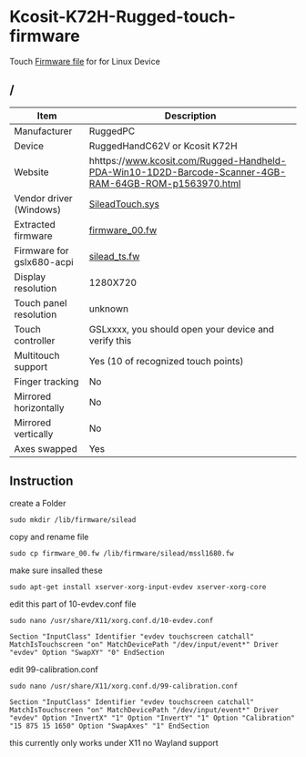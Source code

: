# Kcosit-K72H-Rugged-touch-firmware
Touch [Firmware file](firmware_00.fw) for for Linux Device


<RuggedPC>/<RuggedHandC62V>
---------------------------------------------

| Item                      | Description |
|---------------------------|-------------|
| Manufacturer              | RuggedPC |
| Device                    | RuggedHandC62V or Kcosit K72H |
| Website                   | hhttps://www.kcosit.com/Rugged-Handheld-PDA-Win10-1D2D-Barcode-Scanner-4GB-RAM-64GB-ROM-p1563970.html |
| Vendor driver (Windows)   | [SileadTouch.sys](SileadTouch.sys) |
| Extracted firmware        | [firmware_00.fw](firmware_00.fw) |
| Firmware for gslx680-acpi | [silead_ts.fw](silead_ts.fw) |
| Display resolution        | 1280X720 |
| Touch panel resolution    | unknown |
| Touch controller          | GSLxxxx, you should open your device and verify this |
| Multitouch support        | Yes (10 of recognized touch points)|
| Finger tracking           | No |
| Mirrored horizontally     | No |
| Mirrored vertically       | No |
| Axes swapped              | Yes |

 ## Instruction
 create a Folder
 
 `sudo mkdir /lib/firmware/silead`
  
  copy and rename file
 
  `sudo cp firmware_00.fw /lib/firmware/silead/mssl1680.fw`
  
  make sure insalled these
 
  `sudo apt-get install xserver-xorg-input-evdev xserver-xorg-core`
  
  edit this part of 10-evdev.conf file
 
  `sudo nano /usr/share/X11/xorg.conf.d/10-evdev.conf` 
 
  `Section "InputClass"
        Identifier "evdev touchscreen catchall"
        MatchIsTouchscreen "on"
        MatchDevicePath "/dev/input/event*"
        Driver "evdev"
        Option "SwapXY" "0"
EndSection`
  
edit 99-calibration.conf
 
`sudo nano /usr/share/X11/xorg.conf.d/99-calibration.conf`

`Section "InputClass"
      Identifier "evdev touchscreen catchall"
      MatchIsTouchscreen "on"
      MatchDevicePath "/dev/input/event*"
      Driver "evdev"
      Option "InvertX" "1"
      Option "InvertY" "1"
      Option "Calibration" "15 875 15 1650"
      Option "SwapAxes" "1"
EndSection`

 this currently only works under X11 no Wayland support
